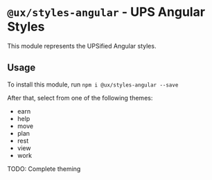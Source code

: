 # `@ux/styles-angular` - UPS Angular Styles

This module represents the UPSified Angular styles.


## Usage

To install this module, run `npm i @ux/styles-angular --save`

<!--TODO embed image of theme colors-->
After that, select from one of the following themes:

- earn
- help
- move
- plan
- rest
- view
- work

TODO: Complete theming